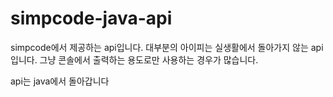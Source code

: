 # simpcode-java-api
simpcode에서 제공하는 api입니다. 대부분의 아이피는 실생활에서 돌아가지 않는 api입니다. 그냥 콘솔에서 출력하는 용도로만 사용하는 경우가 많습니다.

api는 java에서 돌아갑니다
